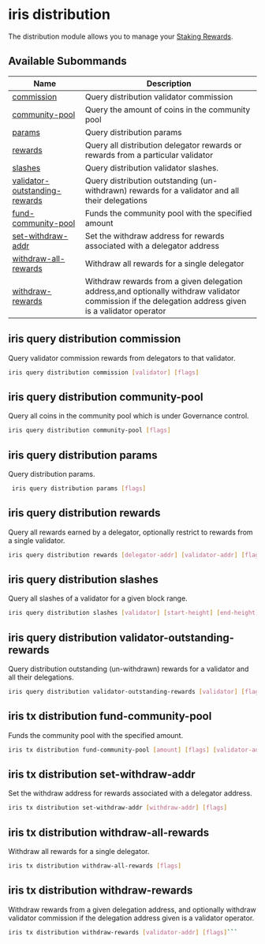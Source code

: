 # iris distribution

The distribution module allows you to manage your [Staking Rewards](../concepts/general-concepts.md#staking-rewards).

## Available Subommands

| Name                                                                                      | Description                                                  |
| ----------------------------------------------------------------------------------------- | ---------------------------------------------------------------------------------------------- |
| [commission](#iris-query-distribution-commission)                                         | Query distribution validator commission                                                                                |
| [community-pool](#iris-query-distribution-community-pool)                                 | Query the amount of coins in the community pool                                                                   |
| [params](#iris-query-distribution-params)                                                 | Query distribution params                                                                                   |
| [rewards](#iris-query-distribution-rewards)                                               | Query all distribution delegator rewards or rewards from a particular validator  |
| [slashes](#iris-query-distribution-slashes)                                               | Query distribution validator slashes.                                                                                   |
| [validator-outstanding-rewards](#iris-tx-distribution-validator-outstanding-rewards)      | Query distribution outstanding (un-withdrawn) rewards for a validator and all their delegations                                                                                   |
| [fund-community-pool](#iris-tx-distribution-fund-community-pool)                          | Funds the community pool with the specified amount                                                         |
| [set-withdraw-addr](#iris-tx-distribution-set-withdraw-addr)                              | Set the withdraw address for rewards associated with a delegator address                                                                                   |
| [withdraw-all-rewards](#iris-tx-distribution-withdraw-all-rewards)                        | Withdraw all rewards for a single delegator                                                                                   |
| [withdraw-rewards](#iris-tx-distribution-withdraw-rewards)                                | Withdraw rewards from a given delegation address,and optionally withdraw validator commission if the delegation address given is a validator operator  |

## iris query distribution commission

Query validator commission rewards from delegators to that validator.

```bash
iris query distribution commission [validator] [flags]
```

## iris query distribution community-pool

Query all coins in the community pool which is under Governance control.

```bash
iris query distribution community-pool [flags]
```

## iris query distribution params

Query distribution params.

```bash
 iris query distribution params [flags]
```

## iris query distribution rewards

Query all rewards earned by a delegator, optionally restrict to rewards from a single validator.

```bash
iris query distribution rewards [delegator-addr] [validator-addr] [flags]
```

## iris query distribution slashes

Query all slashes of a validator for a given block range.

```bash
iris query distribution slashes [validator] [start-height] [end-height] [flags]
```

## iris query distribution validator-outstanding-rewards

Query distribution outstanding (un-withdrawn) rewards for a validator and all their delegations.

```bash
iris query distribution validator-outstanding-rewards [validator] [flags]
```
## iris tx distribution fund-community-pool

Funds the community pool with the specified amount.

```bash
iris tx distribution fund-community-pool [amount] [flags] [validator-addr] [flags]
```
## iris tx distribution set-withdraw-addr

Set the withdraw address for rewards associated with a delegator address.

```bash
iris tx distribution set-withdraw-addr [withdraw-addr] [flags]
```

## iris tx distribution withdraw-all-rewards

Withdraw all rewards for a single delegator.

```bash
iris tx distribution withdraw-all-rewards [flags]
```

## iris tx distribution withdraw-rewards

Withdraw rewards from a given delegation address, and optionally withdraw validator commission if the delegation address given is a validator operator.

```bash
iris tx distribution withdraw-rewards [validator-addr] [flags]```
```
